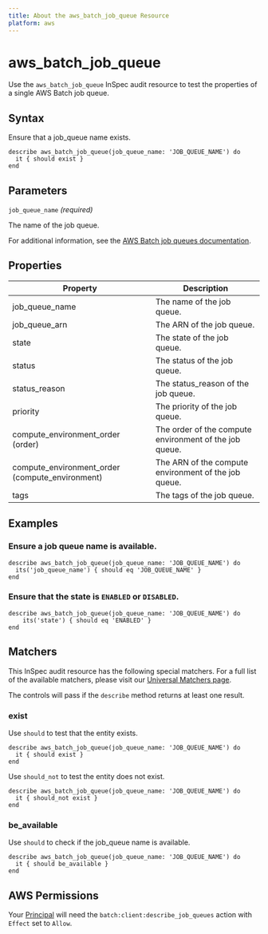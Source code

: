 ```yaml
---
title: About the aws_batch_job_queue Resource
platform: aws
---
```


# aws\_batch\_job\_queue

Use the `aws_batch_job_queue` InSpec audit resource to test the properties of a single AWS Batch job queue.

## Syntax

Ensure that a job_queue name exists.

    describe aws_batch_job_queue(job_queue_name: 'JOB_QUEUE_NAME') do
      it { should exist }
    end

## Parameters

`job_queue_name` _(required)_

The name of the job queue.

For additional information, see the [AWS Batch job queues documentation](https://docs.aws.amazon.com/AWSCloudFormation/latest/UserGuide/aws-resource-batch-jobqueue.html).

## Properties

| Property | Description|
| --- | --- |
| job_queue_name | The name of the job queue. |
| job_queue_arn | The ARN of the job queue. |
| state | The state of the job queue. |
| status | The status of the job queue. |
| status_reason | The status_reason of the job queue. |
| priority | The priority of the job queue. |
| compute_environment_order (order) | The order of the compute environment of the job queue. |
| compute_environment_order (compute_environment) | The ARN of the compute environment of the job queue. |
| tags | The tags of the job queue. |

## Examples

### Ensure a job queue name is available.

    describe aws_batch_job_queue(job_queue_name: 'JOB_QUEUE_NAME') do
      its('job_queue_name') { should eq 'JOB_QUEUE_NAME' }
    end

### Ensure that the state is `ENABLED` or `DISABLED`.

    describe aws_batch_job_queue(job_queue_name: 'JOB_QUEUE_NAME') do
        its('state') { should eq 'ENABLED' }
    end

## Matchers

This InSpec audit resource has the following special matchers. For a full list of the available matchers, please visit our [Universal Matchers page](https://www.inspec.io/docs/reference/matchers/).

The controls will pass if the `describe` method returns at least one result.

### exist

Use `should` to test that the entity exists.

    describe aws_batch_job_queue(job_queue_name: 'JOB_QUEUE_NAME') do
      it { should exist }
    end

Use `should_not` to test the entity does not exist.

    describe aws_batch_job_queue(job_queue_name: 'JOB_QUEUE_NAME') do
      it { should_not exist }
    end

### be_available

Use `should` to check if the job_queue name is available.

    describe aws_batch_job_queue(job_queue_name: 'JOB_QUEUE_NAME') do
      it { should be_available }
    end

## AWS Permissions

Your [Principal](https://docs.aws.amazon.com/IAM/latest/UserGuide/intro-structure.html#intro-structure-principal) will need the `batch:client:describe_job_queues` action with `Effect` set to `Allow`.